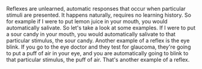 Reflexes are unlearned, automatic responses that occur when particular stimuli
are presented. It happens naturally, requires no learning history. So for
example if I were to put lemon juice in your mouth, you would automatically
salivate. So let's take a look at some examples. If I were to put a sour candy
in your mouth, you would automatically salivate to that particular stimulus,
the sour candy. Another example of a reflex is the eye blink. If you go to the
eye doctor and they test for glaucoma, they're going to put a puff of air in
your eye, and you are automatically going to blink to that particular stimulus,
the puff of air. That's another example of a reflex.
